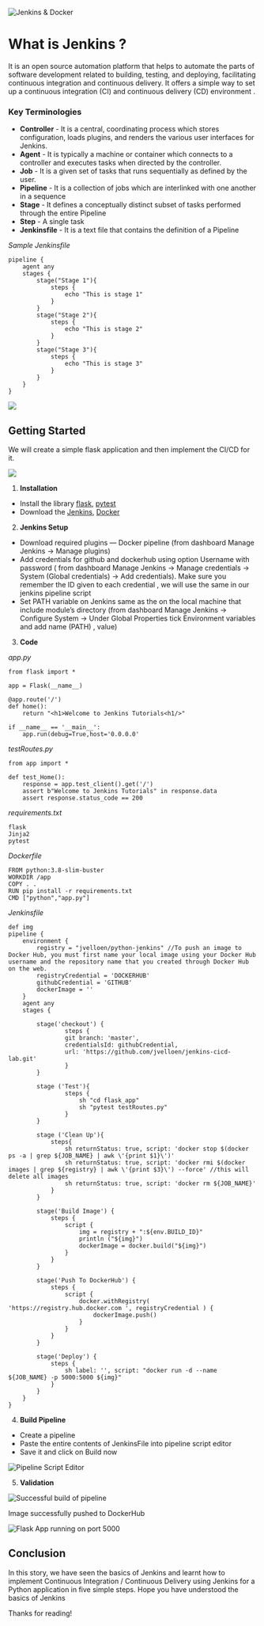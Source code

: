![Jenkins & Docker](jenkins-and-docker.png)

# What is Jenkins ?

It is an open source automation platform that helps to automate the parts of software development related to building, testing, and deploying, facilitating continuous integration and continuous delivery. It offers a simple way to set up a continuous integration (CI) and continuous delivery (CD) environment .

### Key Terminologies

- **Controller** - It is a central, coordinating process which stores configuration, loads plugins, and renders the various user interfaces for Jenkins.
- **Agent** - It is typically a machine or container which connects to a controller and executes tasks when directed by the controller.
- **Job** - It is a given set of tasks that runs sequentially as defined by the user.
- **Pipeline** - It is a collection of jobs which are interlinked with one another in a sequence
- **Stage** - It defines a conceptually distinct subset of tasks performed through the entire Pipeline
- **Step** - A single task
- **Jenkinsfile** - It is a text file that contains the definition of a Pipeline

*Sample Jenkinsfile*

```
pipeline {
    agent any
    stages {
        stage("Stage 1"){
            steps {
                echo "This is stage 1"
            }
        }
        stage("Stage 2"){
            steps {
                echo "This is stage 2"
            }
        }
        stage("Stage 3"){
            steps {
                echo "This is stage 3"
            }
        }
    }
}
```

![](simple-pipeline.png)

## Getting Started

We will create a simple flask application and then implement the CI/CD for it.

![](cicd-for-python.png)

1. **Installation**

- Install the library [flask](https://flask.palletsprojects.com/en/2.1.x/installation/), [pytest](https://pypi.org/project/pytest/)
- Download the [Jenkins](htps://www.jenkins.io/doc/book/installing/), [Docker](https://docs.docker.com/get-docker/)

2. **Jenkins Setup**

- Download required plugins — Docker pipeline (from dashboard Manage Jenkins -> Manage plugins)
- Add credentials for github and dockerhub using option Username with password ( from dashboard Manage Jenkins -> Manage credentials -> System (Global credentials) -> Add credentials). Make sure you remember the ID given to each credential , we will use the same in our jenkins pipeline script
- Set PATH variable on Jenkins same as the on the local machine that include module’s directory (from dashboard Manage Jenkins -> Configure System → Under Global Properties tick Environment variables and add name (PATH) , value)

3. **Code**

*app.py*

```
from flask import *

app = Flask(__name__)

@app.route('/')
def home():
    return "<h1>Welcome to Jenkins Tutorials<h1/>"

if __name__ == '__main__':
    app.run(debug=True,host='0.0.0.0'
```

*testRoutes.py*

```
from app import *

def test_Home():
    response = app.test_client().get('/')
    assert b"Welcome to Jenkins Tutorials" in response.data
    assert response.status_code == 200
```

*requirements.txt*

```
flask
Jinja2
pytest
```

*Dockerfile*

```
FROM python:3.8-slim-buster
WORKDIR /app
COPY . .
RUN pip install -r requirements.txt
CMD ["python","app.py"]
```

*Jenkinsfile*

```
def img
pipeline {
    environment {
        registry = "jvelloen/python-jenkins" //To push an image to Docker Hub, you must first name your local image using your Docker Hub username and the repository name that you created through Docker Hub on the web.
        registryCredential = 'DOCKERHUB'
        githubCredential = 'GITHUB'
        dockerImage = ''
    }
    agent any
    stages {
        
        stage('checkout') {
                steps {
                git branch: 'master',
                credentialsId: githubCredential,
                url: 'https://github.com/jvelloen/jenkins-cicd-lab.git'
                }
        }
        
        stage ('Test'){
                steps {
                    sh "cd flask_app"
                    sh "pytest testRoutes.py"
                }
        }
        
        stage ('Clean Up'){
            steps{
                sh returnStatus: true, script: 'docker stop $(docker ps -a | grep ${JOB_NAME} | awk \'{print $1}\')'
                sh returnStatus: true, script: 'docker rmi $(docker images | grep ${registry} | awk \'{print $3}\') --force' //this will delete all images
                sh returnStatus: true, script: 'docker rm ${JOB_NAME}'
            }
        }

        stage('Build Image') {
            steps {
                script {
                    img = registry + ":${env.BUILD_ID}"
                    println ("${img}")
                    dockerImage = docker.build("${img}")
                }
            }
        }

        stage('Push To DockerHub') {
            steps {
                script {
                    docker.withRegistry( 'https://registry.hub.docker.com ', registryCredential ) {
                        dockerImage.push()
                    }
                }
            }
        }
                    
        stage('Deploy') {
            steps {
                sh label: '', script: "docker run -d --name ${JOB_NAME} -p 5000:5000 ${img}"
            }
        }
    }
}
```

4. **Build Pipeline**

- Create a pipeline
- Paste the entire contents of JenkinsFile into pipeline script editor
- Save it and click on Build now

![Pipeline Script Editor](pipeline-script-editor.png)

5. **Validation**

![Successful build of pipeline](pipeline-flask-app.png)

Image successfully pushed to DockerHub

![Flask App running on port 5000](running-flask-app.png)

## Conclusion

In this story, we have seen the basics of Jenkins and learnt how to implement Continuous Integration / Continuous Delivery using Jenkins for a Python application in five simple steps. Hope you have understood the basics of Jenkins

Thanks for reading!
